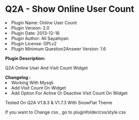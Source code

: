 # Q2A - Show Online User Count

<li>Plugin Name: Online User Count</li>
<li>Plugin Version: 2.0</li>
<li>Plugin Date: 2013-12-16</li>
<li>Plugin Author: Ali Sayahiyan </li>
<li>Plugin License: GPLv2</li>
<li>Plugin Minimum Question2Answer Version: 1.6</li>
</p>
<b>Plugin Description:</b>
</p>
Q2A Online User And Visit Count Widget
</p> 
<b>Changelog : </b> 
<li>Working With Mysqli</li>
<li>Add Visit Count On Widget</li>
<li> Add Option For Active Or Deactive Visit Count On Widget</li>
</p>
Tested On Q2A V1.8.3 & V1.7.3 With SnowFlat Theme
</p>
If you want to Change css , go to pluginfolder/css/style.css
